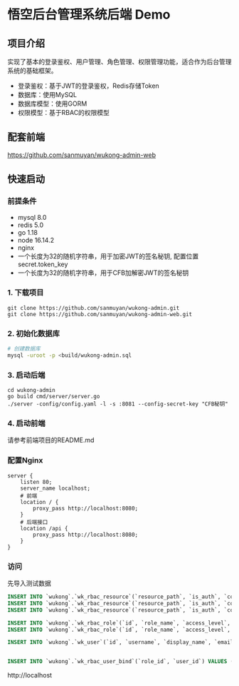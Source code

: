 # 悟空后台管理系统后端 Demo

## 项目介绍

实现了基本的登录鉴权、用户管理、角色管理、权限管理功能，适合作为后台管理系统的基础框架。

- 登录鉴权：基于JWT的登录鉴权，Redis存储Token
- 数据库：使用MySQL
- 数据库模型：使用GORM
- 权限模型：基于RBAC的权限模型

## 配套前端

https://github.com/sanmuyan/wukong-admin-web

## 快速启动

### 前提条件

- mysql 8.0
- redis 5.0
- go 1.18
- node 16.14.2
- nginx
- 一个长度为32的随机字符串，用于加密JWT的签名秘钥, 配置位置 secret.token_key
- 一个长度为32的随机字符串，用于CFB加解密JWT的签名秘钥

### 1. 下载项目

```shell
git clone https://github.com/sanmuyan/wukong-admin.git
git clone https://github.com/sanmuyan/wukong-admin-web.git
```

### 2. 初始化数据库

```bash
# 创建数据库
mysql -uroot -p <build/wukong-admin.sql
```

### 3. 启动后端

```shell
cd wukong-admin
go build cmd/server/server.go
./server -config/config.yaml -l -s :8081 --config-secret-key "CFB秘钥"
```

### 4. 启动前端

请参考前端项目的README.md

### 配置Nginx

```nginx
server {
    listen 80;
    server_name localhost;
    # 前端
    location / {
        proxy_pass http://localhost:8080;
    }
    # 后端接口
    location /api {
        proxy_pass http://localhost:8080;
    }
}
```

### 访问

先导入测试数据
```sql
INSERT INTO `wukong`.`wk_rbac_resource`(`resource_path`, `is_auth`, `comment`) VALUES ('/api/user', 1, '用户');
INSERT INTO `wukong`.`wk_rbac_resource`(`resource_path`, `is_auth`, `comment`) VALUES ('/api/user/owner', 0, '用户个人信息');
INSERT INTO `wukong`.`wk_rbac_resource`(`resource_path`, `is_auth`, `comment`) VALUES ('/api/logout', 0, '退出登录');

INSERT INTO `wukong`.`wk_rbac_role`(`id`, `role_name`, `access_level`, `comment`) VALUES (1, 'base', 1, '基本用户');
INSERT INTO `wukong`.`wk_rbac_role`(`id`, `role_name`, `access_level`, `comment`) VALUES (2, 'admin', 100, '管理员');

INSERT INTO `wukong`.`wk_user`(`id`, `username`, `display_name`, `email`, `mobile`, `password`, `source`, `is_active`, `create_time`, `update_time`) VALUES (1, 'admin', '管理员', 'admin@qq.com', '13888888888', '$2a$04$WXVJ91k1yjGecUgfBgC3COnKstE.h4fdjV0bRc0TUpS4OoAAY0/7K', 'local', 1, '2023-04-14 16:44:07', '2023-04-15 13:17:28');


INSERT INTO `wukong`.`wk_rbac_user_bind`(`role_id`, `user_id`) VALUES (1, 1);
```
http://localhost
